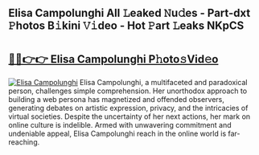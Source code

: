 ## Elisa Campolunghi All 𝙻eaked 𝙽u𝚍es - Part-dxt 𝙿hotos B𝚒kini 𝚅𝚒deo - Hot 𝙿art 𝙻eaks NKpCS

# <h2><a href="http://ld53cak.urlbe.top/?page=Elisa+Campolunghi">🔗🔗👉👉 Elisa Campolunghi P𝚑oto𝚜Vid𝚎o</a></h2>

[![Elisa Campolunghi](https://i.imgur.com/eBuTRDB.gif)](http://ld53cak.urlbe.top/?page=Elisa+Campolunghi)
Elisa Campolunghi, a multifaceted and paradoxical person, challenges simple comprehension. Her unorthodox approach to building a web persona has magnetized and offended observers, generating debates on artistic expression, privacy, and the intricacies of virtual societies. Despite the uncertainty of her next actions, her mark on online culture is indelible. Armed with unwavering commitment and undeniable appeal, Elisa Campolunghi reach in the online world is far-reaching.
